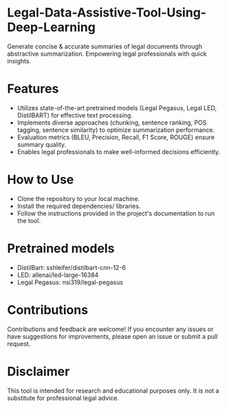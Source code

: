 # Legal-Data-Assistive-Tool-Using-Deep-Learning
Generate concise &amp; accurate summaries of legal documents through abstractive summarization. Empowering legal professionals with quick insights.

# Features
* Utilizes state-of-the-art pretrained models (Legal Pegasus, Legal LED, DistilBART) for effective text processing.
* Implements diverse approaches (chunking, sentence ranking, POS tagging, sentence similarity) to optimize summarization performance.
* Evaluation metrics (BLEU, Precision, Recall, F1 Score, ROUGE) ensure summary quality.
* Enables legal professionals to make well-informed decisions efficiently.

# How to Use
* Clone the repository to your local machine.
* Install the required dependencies/ libraries.
* Follow the instructions provided in the project's documentation to run the tool.

# Pretrained models
* DistilBart: sshleifer/distilbart-cnn-12-6
* LED: allenai/led-large-16384
* Legal Pegasus: nsi319/legal-pegasus

# Contributions
Contributions and feedback are welcome! If you encounter any issues or have suggestions for improvements, please open an issue or submit a pull request.

# Disclaimer
This tool is intended for research and educational purposes only. It is not a substitute for professional legal advice.
